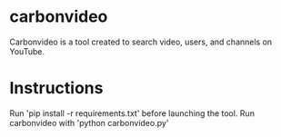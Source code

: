 # carbonvideo
Carbonvideo is a tool created to search video, users, and channels on YouTube.
# Instructions
Run 'pip install -r requirements.txt' before launching the tool.
Run carbonvideo with 'python carbonvideo.py'
